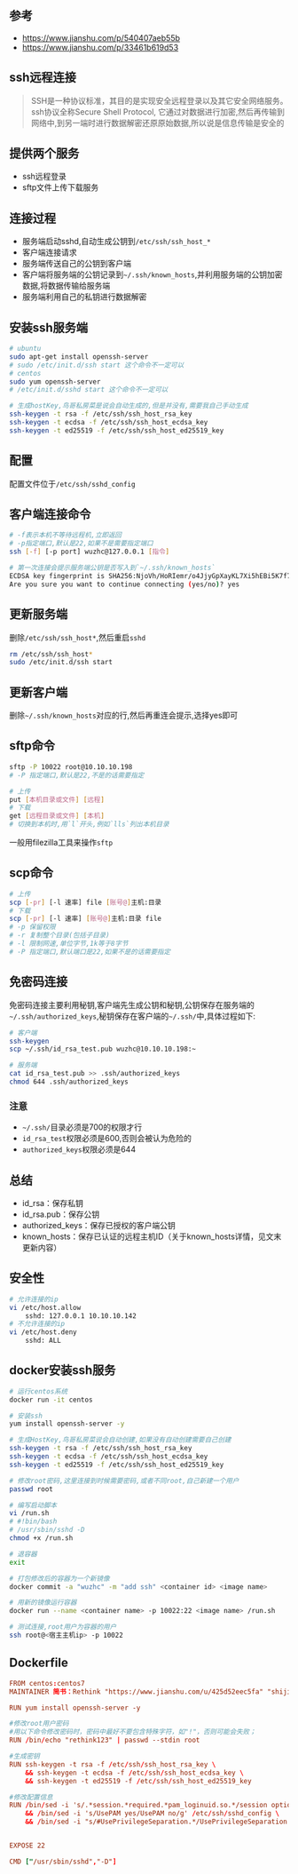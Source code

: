 ## 参考
- https://www.jianshu.com/p/540407aeb55b
- https://www.jianshu.com/p/33461b619d53

## ssh远程连接
> SSH是一种协议标准，其目的是实现安全远程登录以及其它安全网络服务。
> ssh协议全称Secure Shell Protocol, 它通过对数据进行加密,然后再传输到网络中,到另一端时进行数据解密还原原始数据,所以说是信息传输是安全的

## 提供两个服务
- ssh远程登录
- sftp文件上传下载服务

## 连接过程
- 服务端启动sshd,自动生成公钥到`/etc/ssh/ssh_host_*`
- 客户端连接请求
- 服务端传送自己的公钥到客户端
- 客户端将服务端的公钥记录到`~/.ssh/known_hosts`,并利用服务端的公钥加密数据,将数据传输给服务端
- 服务端利用自己的私钥进行数据解密

## 安装ssh服务端
```bash
# ubuntu
sudo apt-get install openssh-server
# sudo /etc/init.d/ssh start 这个命令不一定可以
# centos
sudo yum openssh-server
# /etc/init.d/sshd start 这个命令不一定可以

# 生成hostKey,鸟哥私房菜是说会自动生成的,但是并没有,需要我自己手动生成
ssh-keygen -t rsa -f /etc/ssh/ssh_host_rsa_key
ssh-keygen -t ecdsa -f /etc/ssh/ssh_host_ecdsa_key
ssh-keygen -t ed25519 -f /etc/ssh/ssh_host_ed25519_key
```

## 配置
配置文件位于`/etc/ssh/sshd_config`

## 客户端连接命令
```bash
# -f表示本机不等待远程机,立即返回
# -p指定端口,默认是22,如果不是需要指定端口
ssh [-f] [-p port] wuzhc@127.0.0.1 [指令]

# 第一次连接会提示服务端公钥是否写入到`~/.ssh/known_hosts`
ECDSA key fingerprint is SHA256:NjoVh/HoRIemr/o4JjyGpXayKL7Xi5hEBi5K7f7+HYA.
Are you sure you want to continue connecting (yes/no)? yes
```

## 更新服务端
删除`/etc/ssh/ssh_host*`,然后重启`sshd`
```bash
rm /etc/ssh/ssh_host*
sudo /etc/init.d/ssh start
```

## 更新客户端
删除`~/.ssh/known_hosts`对应的行,然后再重连会提示,选择yes即可

## sftp命令
```bash
sftp -P 10022 root@10.10.10.198
# -P 指定端口,默认是22,不是的话需要指定

# 上传
put [本机目录或文件] [远程]
# 下载
get [远程目录或文件] [本机]
# 切换到本机时,用`l`开头,例如`lls`列出本机目录

```
一般用filezilla工具来操作`sftp`

## scp命令
```bash
# 上传
scp [-pr] [-l 速率] file [账号@]主机:目录
# 下载
scp [-pr] [-l 速率] [账号@]主机:目录 file
# -p 保留权限
# -r 复制整个目录(包括子目录)
# -l 限制网速,单位字节,1k等于8字节
# -P 指定端口,默认端口是22,如果不是的话需要指定
```

## 免密码连接
免密码连接主要利用秘钥,客户端先生成公钥和秘钥,公钥保存在服务端的`~/.ssh/authorized_keys`,秘钥保存在客户端的`~/.ssh/`中,具体过程如下:
```bash
# 客户端
ssh-keygen
scp ~/.ssh/id_rsa_test.pub wuzhc@10.10.10.198:~

# 服务端
cat id_rsa_test.pub >> .ssh/authorized_keys
chmod 644 .ssh/authorized_keys
```
### 注意
- `~/.ssh/`目录必须是700的权限才行
- `id_rsa_test`权限必须是600,否则会被认为危险的
- `authorized_keys`权限必须是644

## 总结
- id_rsa：保存私钥
- id_rsa.pub：保存公钥
- authorized_keys：保存已授权的客户端公钥
- known_hosts：保存已认证的远程主机ID（关于known_hosts详情，见文末更新内容）

## 安全性
```bash
# 允许连接的ip
vi /etc/host.allow
	sshd: 127.0.0.1 10.10.10.142
# 不允许连接的ip
vi /etc/host.deny
	sshd: ALL
```

## docker安装ssh服务
```bash
# 运行centos系统
docker run -it centos

# 安装ssh
yum install openssh-server -y 

# 生成HostKey,鸟哥私房菜说会自动创建,如果没有自动创建需要自己创建
ssh-keygen -t rsa -f /etc/ssh/ssh_host_rsa_key
ssh-keygen -t ecdsa -f /etc/ssh/ssh_host_ecdsa_key
ssh-keygen -t ed25519 -f /etc/ssh/ssh_host_ed25519_key

# 修改root密码,这里连接到时候需要密码,或者不同root,自己新建一个用户
passwd root

# 编写启动脚本
vi /run.sh
# #!bin/bash
# /usr/sbin/sshd -D
chmod +x /run.sh

# 退容器
exit

# 打包修改后的容器为一个新镜像
docker commit -a "wuzhc" -m "add ssh" <container id> <image name>

# 用新的镜像运行容器
docker run --name <container name> -p 10022:22 <image name> /run.sh 

# 测试连接,root用户为容器的用户
ssh root@<宿主主机ip> -p 10022
```

## Dockerfile
```conf
FROM centos:centos7
MAINTAINER 简书：Rethink "https://www.jianshu.com/u/425d52eec5fa" "shijianzhihu@foxmail.com"

RUN yum install openssh-server -y 

#修改root用户密码
#用以下命令修改密码时，密码中最好不要包含特殊字符，如"!"，否则可能会失败；
RUN /bin/echo "rethink123" | passwd --stdin root

#生成密钥
RUN ssh-keygen -t rsa -f /etc/ssh/ssh_host_rsa_key \
    && ssh-keygen -t ecdsa -f /etc/ssh/ssh_host_ecdsa_key \
    && ssh-keygen -t ed25519 -f /etc/ssh/ssh_host_ed25519_key

#修改配置信息
RUN /bin/sed -i 's/.*session.*required.*pam_loginuid.so.*/session optional pam_loginuid.so/g' /etc/pam.d/sshd \
    && /bin/sed -i 's/UsePAM yes/UsePAM no/g' /etc/ssh/sshd_config \
    && /bin/sed -i "s/#UsePrivilegeSeparation.*/UsePrivilegeSeparation no/g" /etc/ssh/sshd_config


EXPOSE 22

CMD ["/usr/sbin/sshd","-D"]
```


